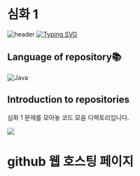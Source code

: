 # 심화 1
![header](https://capsule-render.vercel.app/api?type=egg&color=gradient&height=300&section=header&text=welcome%2&fontSize=50&desc=심화%201%20문제)
[![Typing SVG](https://readme-typing-svg.demolab.com?font=Fira+Code&pause=1000&color=93BDF7&background=203AFF00&random=false&width=435&lines=My+name+is+kimganghyeon)](https://git.io/typing-svg)

## Language of repository📚
![Java](https://img.shields.io/badge/Java-007396?style=flat-square&logo=java&logoColor=white)

## Introduction to repositories 
심화 1 문제를 모아놓 코드 모음 디렉토리입니다.

 <a href="https://www.acmicpc.net/problem/10988">
      <img src ="https://github.com/do04200611/Baekjoon/assets/74278578/d2fa3aa0-d1b0-44b2-ba66-18e381d40939">
  </a> <br>

# github 웹 호스팅 페이지
